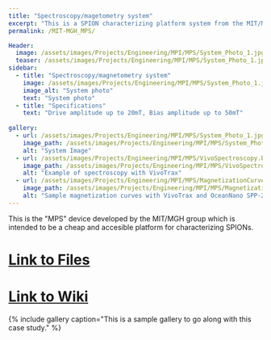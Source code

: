 ```yaml
---
title: "Spectroscopy/magetometry system"
excerpt: "This is a SPION characterizing platform system from the MIT/MGH group"
permalink: /MIT-MGH_MPS/

Header:
  image: /assets/images/Projects/Engineering/MPI/MPS/System_Photo_1.jpg
  teaser: /assets/images/Projects/Engineering/MPI/MPS/System_Photo_1.jpg
sidebar:
  - title: "Spectroscopy/magnetometry system"
    image: /assets/images/Projects/Engineering/MPI/MPS/System_Photo_1.jpg
    image_alt: "System photo"
    text: "System photo"
  - title: "Specifications"
    text: "Drive amplitude up to 20mT, Bias amplitude up to 50mT"
    
gallery:
  - url: /assets/images/Projects/Engineering/MPI/MPS/System_Photo_1.jpg
    image_path: /assets/images/Projects/Engineering/MPI/MPS/System_Photo_1.jpg
    alt: "System Image"
  - url: /assets/images/Projects/Engineering/MPI/MPS/VivoSpectroscopy.bmp
    image_path: /assets/images/Projects/Engineering/MPI/MPS/VivoSpectroscopy.bmp
    alt: "Example of spectroscopy with VivoTrax"
  - url: /assets/images/Projects/Engineering/MPI/MPS/MagnetizationCurves.bmp
    image_path: /assets/images/Projects/Engineering/MPI/MPS/MagnetizationCurves.bmp
    alt: "Sample magnetization curves with VivoTrax and OceanNano SPP-25-25"
---
```


This is the "MPS" device developed by the MIT/MGH group which is intended to be a cheap and accesible platform for characterizing SPIONs. 
# [Link to Files](https://github.com/OS-MPI/MPS)
# [Link to Wiki](https://github.com/OS-MPI/MPS/wiki)
{% include gallery caption="This is a sample gallery to go along with this case study." %}
